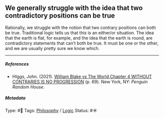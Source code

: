 ## We generally struggle with the idea that two contradictory positions can be true

Rationally, we struggle with the notion that two contrary positions can both be true. Traditional logic tells us that this is an either/or situation. The idea that the earth is flat, for example, and the idea that the earth is round, are contradictory statements that can’t both be true. It must be one or the other, and we are usually pretty sure we know which. 

---

##### References

* HIggs, John. (2021). [William Blake vs The World Chapter 4 WITHOUT CONTRARIES IS NO PROGRESSION](William%20Blake%20vs%20The%20World%20Chapter%204%20WITHOUT%20CONTRARIES%20IS%20NO%20PROGRESSION.md) (p. 69). New York, NY: *Penguin Random House*.

##### Metadata

Type: #🔴 
Tags: [Philosophy](Philosophy.md) / [Logic](Logic.md)
Status: #☀️ 
